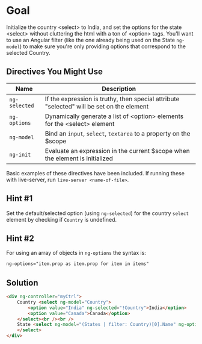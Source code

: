# Goal
Initialize the country \<select> to India, and set the options for the state \<select> without cluttering the html with a ton of \<option> tags. You'll want to use an Angular filter (like the one already being used on the State `ng-model`) to make sure you're only providing options that correspond to the selected Country.


## Directives You Might Use
| Name | Description |
| ---- | ----------- |
|`ng-selected`| If the expression is truthy, then special attribute "selected" will be set on the element |
|`ng-options`| Dynamically generate a list of \<option> elements for the \<select> element |
|`ng-model`| Bind an `input`, `select`, `textarea` to a property on the $scope |
|`ng-init`| Evaluate an expression in the current $scope when the element is initialized |

Basic examples of these directives have been included. If running these with live-server, run `live-server <name-of-file>`.

## Hint #1
Set the default/selected option (using `ng-selected`) for the country `select` element by checking if `Country` is undefined.

## Hint #2
For using an array of objects in `ng-options` the syntax is:
```html
ng-options="item.prop as item.prop for item in items"
```

## Solution
```html
<div ng-controller="myCtrl">
	Country <select ng-model="Country">
		<option value="India" ng-selected="!Country">India</option>
		<option value="Canada">Canada</option>
	</select><br /><br />
	State <select ng-model="(States | filter: Country)[0].Name" ng-options="state.Name as state.Name for state in States | filter: Country">
	</select>
</div>
```